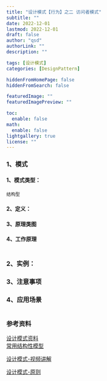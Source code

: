 ```yaml
---
title: "设计模式【行为】之二 访问者模式"
subtitle: ""
date: 2022-12-01 
lastmod: 2022-12-01 
draft: false
author: "qsd"
authorLink: ""
description: ""

tags: [设计模式]
categories: [DesignPattern]

hiddenFromHomePage: false
hiddenFromSearch: false

featuredImage: ""
featuredImagePreview: ""

toc:
  enable: false
math:
  enable: false
lightgallery: true
license: ""
---
```


### 1、模式
#### 1、模式类型：
    结构型
#### 2、定义：

#### 3、原理类图

#### 4、工作原理
```

```

### 2、实例：

### 3、注意事项
### 4、应用场景
```

```






   




### 参考资料
 [设计模式资料](http://www.jasongj.com/design_pattern/simple_factory/)</BR>
 [常用结构性模型](https://www.jianshu.com/p/b2c08a670299)

 [设计模式-视频讲解](https://www.bilibili.com/video/BV1G4411c7N4?p=6&vd_source=7c47b6d72612787b009ac686785b509a)

 [设计模式-原则](https://github-yuteng.github.io/2019/08/01/%E8%AE%BE%E8%AE%A1%E6%A8%A1%E5%BC%8F%E4%B8%83%E5%A4%A7%E5%8E%9F%E5%88%99/)
 <!--more-->